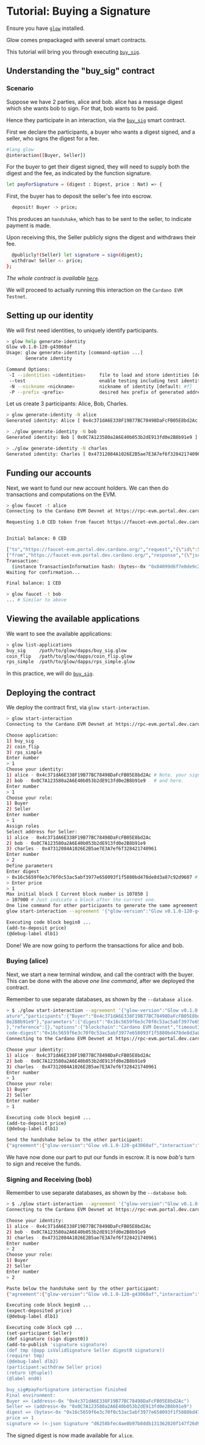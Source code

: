 # Tutorial: Buying a Signature

Ensure you have [`glow`](https://gitlab.com/mukn/glow/-/blob/master/INSTALL.md) installed.

Glow comes prepackaged with several smart contracts.

This tutorial will bring you through executing [`buy_sig`](https://gitlab.com/mukn/glow/-/blob/master/dapps/buy_sig.glow).

## Understanding the "buy_sig" contract

### Scenario

Suppose we have 2 parties, alice and bob.
alice has a message digest which she wants bob to sign.
For that, bob wants to be paid.

Hence they participate in an interaction, via the [`buy_sig`](https://gitlab.com/mukn/glow/-/blob/master/dapps/buy_sig.glow) smart contract.

First we declare the participants,
a buyer who wants a digest signed,
and a seller, who signs the digest for a fee.

``` sh
#lang glow
@interaction([Buyer, Seller])
```

For the buyer to get their digest signed,
they will need to supply both the digest and the fee,
as indicated by the function signature.

```sh
let payForSignature = (digest : Digest, price : Nat) => {

```

First, the buyer has to deposit the seller's fee into escrow.

```sh
  deposit! Buyer -> price;
```

This produces an `handshake`, which has to be sent to the seller, to indicate payment is made.
  
Upon receiving this, the Seller publicly signs the digest and withdraws their fee.
```sh
  @publicly!(Seller) let signature = sign(digest);
  withdraw! Seller <- price;
};
```

*The whole contract is available [`here`](https://gitlab.com/mukn/glow/-/blob/master/dapps/buy_sig.glow).*

We will proceed to actually running this interaction on the `Cardano EVM Testnet`.

## Setting up our identity

We will first need identities, to uniquely identify participants.

``` sh
> glow help generate-identity
Glow v0.1.0-120-g43060af
Usage: glow generate-identity [command-option ...]
       Generate identity

Command Options:
 -I --identities <identities>     file to load and store identities [default: #f]
 --test                           enable testing including test identities
 -N --nickname <nickname>         nickname of identity [default: #f]
 -P --prefix <prefix>             desired hex prefix of generated address [default: #f]
```

Let us create 3 participants: Alice, Bob, Charles.

``` sh
> glow generate-identity -N alice
Generated identity: Alice [ 0x4c371dA6E338F19B77BC78498DaFcFB05E8bd2Ac ]

> ./glow generate-identity -N bob
Generated identity: Bob [ 0x0C7A123580a2A6E40b053b2dE913fd0e2B8b91e9 ]

> ./glow generate-identity -N charles
Generated identity: Charles [ 0x47312084A1026E2B5ae7E3A7ef6f328421740961 ]
```

## Funding our accounts

Next, we want to fund our new account holders. We can then do transactions and computations on the EVM.
``` sh
> glow faucet -t alice
Connecting to the Cardano EVM Devnet at https://rpc-evm.portal.dev.cardano.org/ ...

Requesting 1.0 CED token from faucet https://faucet-evm.portal.dev.cardano.org/ to address 0x4c371dA6E338F19B77BC78498DaFcFB05E8bd2Ac:


Initial balance: 0 CED

["to","https://faucet-evm.portal.dev.cardano.org/","request","{\"id\":5,\"jsonrpc\":\"2.0\",\"method\":\"faucet_sendFunds\",\"params\":[\"0x4c371dA6E338F19B77BC78498DaFcFB05E8bd2Ac\"]}"]
["from","https://faucet-evm.portal.dev.cardano.org/","response","{\"jsonrpc\":\"2.0\",\"result\":\"0x84099d6f7e0de9c2d6eef90f86bb20bfd76ee08d05a25d752fb46519a24a99d2\",\"id\":5}"]
Transaction:
  (instance TransactionInformation hash: (bytes<-0x "0x84099d6f7e0de9c2d6eef90f86bb20bfd76ee08d05a25d752fb46519a24a99d2") nonce: 31 from: (address<-0x "0x218796890F4c147adE276B43f27051C598FCa629") to: (address<-0x "0x4c371dA6E338F19B77BC78498DaFcFB05E8bd2Ac") value: 1000000000000000000 gasPrice: 20000000000 gas: 90000 input: (bytes<-0x "0x"))
Waiting for confirmation...

Final balance: 1 CED

> glow faucet -t bob
... # Similar to above
```

## Viewing the available applications

We want to see the available applications:

``` sh
> glow list-applications
buy_sig     /path/to/glow/dapps/buy_sig.glow
coin_flip   /path/to/glow/dapps/coin_flip.glow
rps_simple  /path/to/glow/dapps/rps_simple.glow
```

In this practice, we will do [`buy_sig`](https://gitlab.com/mukn/glow/-/blob/master/dapps/buy_sig.glow).

## Deploying the contract

We deploy the contract first, via `glow start-interaction`.
``` sh
> glow start-interaction
Connecting to the Cardano EVM Devnet at https://rpc-evm.portal.dev.cardano.org/ ...

Choose application:
1) buy_sig
2) coin_flip
3) rps_simple
Enter number
> 1
Choose your identity:
1) alice - 0x4c371dA6E338F19B77BC78498DaFcFB05E8bd2Ac # Note, your signatures might defer here
2) bob - 0x0C7A123580a2A6E40b053b2dE913fd0e2B8b91e9   # and here.
Enter number
> 1
Choose your role:
1) Buyer
2) Seller
Enter number
> 1
Assign roles
Select address for Seller:
1) alice - 0x4c371dA6E338F19B77BC78498DaFcFB05E8bd2Ac
2) bob - 0x0C7A123580a2A6E40b053b2dE913fd0e2B8b91e9
3) charles - 0x47312084A1026E2B5ae7E3A7ef6f328421740961
Enter number
> 2
Define parameters
Enter digest
> 0x16c5659f6e3c70f0c53ac5abf3977e658093f1f5880bd478de8d3a87c92d9607 # You can reuse this / see "glow help digest" to generate one.
> Enter price
> 1
Max initial block [ Current block number is 107850 ]
> 107900 # Just indicate a block after the current one.
One line command for other participants to generate the same agreement:
glow start-interaction --agreement '{"glow-version":"Glow v0.1.0-120-g43060af","interaction":"buy_sig#payForSignature","participants":{"Buyer":"0x4c371dA6E338F19B77BC78498DaFcFB05E8bd2Ac","Seller":"0x0C7A123580a2A6E40b053b2dE913fd0e2B8b91e9"},"parameters":{"digest":"0x16c5659f6e3c70f0c53ac5abf3977e658093f1f5880bd478de8d3a87c92d9607","price":"0x1"},"reference":{},"options":{"blockchain":"Cardano EVM Devnet","timeoutInBlocks":"0x3e8","maxInitialBlock":"0x1a572"},"code-digest":"0x16c5659f6e3c70f0c53ac5abf3977e658093f1f5880bd478de8d3a87c92d9607"}'

Executing code block begin0 ...
(add-to-deposit price)
(@debug-label dlb1)
```

Done! We are now going to perform the transactions for alice and bob.

### Buying (alice)

Next, we start a new terminal window, and call the contract with the buyer. 
This can be done with the above *one line command*, after we deployed the contract.

Remember to use separate databases, as shown by the `--database alice`.

``` sh
> $ ./glow start-interaction --agreement '{"glow-version":"Glow v0.1.0-120-g43060af","interaction":"buy_sig#payForSign
ature","participants":{"Buyer":"0x4c371dA6E338F19B77BC78498DaFcFB05E8bd2Ac","Seller":"0x0C7A123580a2A6E40b053b2dE913fd
0e2B8b91e9"},"parameters":{"digest":"0x16c5659f6e3c70f0c53ac5abf3977e658093f1f5880bd478de8d3a87c92d9607","price":"0x1"
},"reference":{},"options":{"blockchain":"Cardano EVM Devnet","timeoutInBlocks":"0x3e8","maxInitialBlock":"0x1a572"},"
code-digest":"0x16c5659f6e3c70f0c53ac5abf3977e658093f1f5880bd478de8d3a87c92d9607"}' --database alice
Connecting to the Cardano EVM Devnet at https://rpc-evm.portal.dev.cardano.org/ ...

Choose your identity:
1) alice - 0x4c371dA6E338F19B77BC78498DaFcFB05E8bd2Ac
2) bob - 0x0C7A123580a2A6E40b053b2dE913fd0e2B8b91e9
3) charles - 0x47312084A1026E2B5ae7E3A7ef6f328421740961
Enter number
> 1
Choose your role:
1) Buyer
2) Seller
Enter number
> 1

Executing code block begin0 ...
(add-to-deposit price)
(@debug-label dlb1)

Send the handshake below to the other participant:
{"agreement":{"glow-version":"Glow v0.1.0-120-g43060af","interaction":"buy_sig#payForSignature","participants":{"Buyer":"0x4c371dA6E338F19B77BC78498DaFcFB05E8bd2Ac","Seller":"0x0C7A123580a2A6E40b053b2dE913fd0e2B8b91e9"},"parameters":{"digest":"0x16c5659f6e3c70f0c53ac5abf3977e658093f1f5880bd478de8d3a87c92d9607","price":"0x1"},"reference":{},"options":{"blockchain":"Cardano EVM Devnet","timeoutInBlocks":"0x3e8","maxInitialBlock":"0x1a572"},"code-digest":"0x16c5659f6e3c70f0c53ac5abf3977e658093f1f5880bd478de8d3a87c92d9607"},"contract-config":{"contract-address":"0x3798bbAa4e3a3Aec6a84f96750a5C51C2bA7436C","code-hash":"0x69cd922d5fbf72be7795910f76ff653ed6e41880d84fcbd7392a8650341b1ffe","creation-hash":"0xeed82abee1fb5a4b121f43790801b94ebb7e31440c8bf364178707f48ab27798","creation-block":"0x1a54e"},"published-data":"0x"}
```

We have now done our part to put our funds in escrow. It is now *bob's* turn to sign and receive the funds.

### Signing and Receiving (bob)

Remember to use separate databases, as shown by the `--database bob`.

``` sh
> $ ./glow start-interaction --agreement '{"glow-version":"Glow v0.1.0-120-g43060af","interaction":"buy_sig#payForSignature","participants":{"Buyer":"0x4c371dA6E338F19B77BC78498DaFcFB05E8bd2Ac","Seller":"0x0C7A123580a2A6E40b053b2dE913fd0e2B8b91e9"},"parameters":{"digest":"0x16c5659f6e3c70f0c53ac5abf3977e658093f1f5880bd478de8d3a87c92d9607","price":"0x1"},"reference":{},"options":{"blockchain":"Cardano EVM Devnet","timeoutInBlocks":"0x3e8","maxInitialBlock":"0x1a572"},"code-digest":"0x16c5659f6e3c70f0c53ac5abf3977e658093f1f5880bd478de8d3a87c92d9607"}' --database bob 
Connecting to the Cardano EVM Devnet at https://rpc-evm.portal.dev.cardano.org/ ...

Choose your identity:
1) alice - 0x4c371dA6E338F19B77BC78498DaFcFB05E8bd2Ac
2) bob - 0x0C7A123580a2A6E40b053b2dE913fd0e2B8b91e9
3) charles - 0x47312084A1026E2B5ae7E3A7ef6f328421740961
Enter number
> 2
Choose your role:
1) Buyer
2) Seller
Enter number
> 2

Paste below the handshake sent by the other participant:
{"agreement":{"glow-version":"Glow v0.1.0-120-g43060af","interaction":"buy_sig#payForSignature","participants":{"Buyer":"0x4c371dA6E338F19B77BC78498DaFcFB05E8bd2Ac","Seller":"0x0C7A123580a2A6E40b053b2dE913fd0e2B8b91e9"},"parameters":{"digest":"0x16c5659f6e3c70f0c53ac5abf3977e658093f1f5880bd478de8d3a87c92d9607","price":"0x1"},"reference":{},"options":{"blockchain":"Cardano EVM Devnet","timeoutInBlocks":"0x3e8","maxInitialBlock":"0x1a572"},"code-digest":"0x16c5659f6e3c70f0c53ac5abf3977e658093f1f5880bd478de8d3a87c92d9607"},"contract-config":{"contract-address":"0x3798bbAa4e3a3Aec6a84f96750a5C51C2bA7436C","code-hash":"0x69cd922d5fbf72be7795910f76ff653ed6e41880d84fcbd7392a8650341b1ffe","creation-hash":"0xeed82abee1fb5a4b121f43790801b94ebb7e31440c8bf364178707f48ab27798","creation-block":"0x1a54e"},"published-data":"0x"}

Executing code block begin0 ...
(expect-deposited price)
(@debug-label dlb1)

Executing code block cp0 ...
(set-participant Seller)
(def signature (sign digest0))
(add-to-publish 'signature signature)
(def tmp (@app isValidSignature Seller digest0 signature))
(require! tmp)
(@debug-label dlb2)
(participant:withdraw Seller price)
(return (@tuple))
(@label end0)

buy_sig#payForSignature interaction finished
Final environment:
Buyer => (address<-0x "0x4c371dA6E338F19B77BC78498DaFcFB05E8bd2Ac")
Seller => (address<-0x "0x0C7A123580a2A6E40b053b2dE913fd0e2B8b91e9")
digest => (bytes<-0x "0x16c5659f6e3c70f0c53ac5abf3977e658093f1f5880bd478de8d3a87c92d9607")
price => 1
signature => (<-json Signature "d6258bfec4ae0b97b8ddb131362020f147f26d94424ef7b8bf1d98a07338cc8f44335346ec71f1f1319ae7ead3c34409b7a33d3654b216938371a1ff911613721c")
```

The signed digest is now made available for `alice`.


